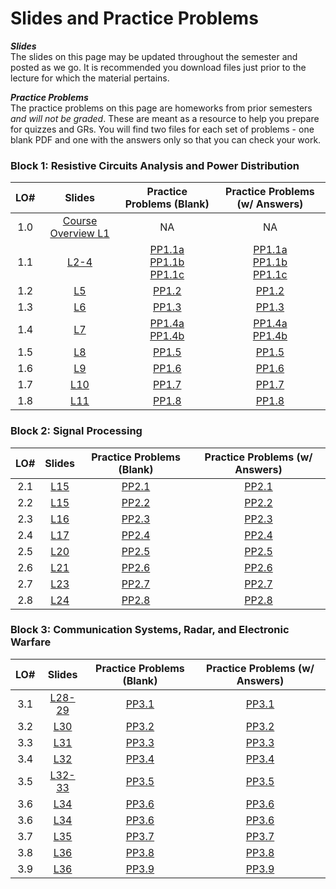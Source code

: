 # Slides and Practice Problems  

**_Slides_**   
The slides on this page may be updated throughout the semester and posted as we go. It is recommended you download files just prior to the lecture for which the material pertains.  

**_Practice Problems_**  
The practice problems on this page are homeworks from prior semesters _and will not be graded_. These are meant as a resource to help you prepare for quizzes and GRs. You will find two files for each set of problems - one blank PDF and one with the answers only so that you can check your work. 

 ### Block 1: Resistive Circuits Analysis and Power Distribution  
| LO# | Slides | Practice Problems (Blank) | Practice Problems (w/ Answers)
|:----------:|:----------:|:----------:|:----------:|
| 1.0  | [Course Overview L1](_static/ECE215_L01.pdf)  | NA | NA |
| 1.1  | [L2-4](_static/B1_Obj01_DCcircuits_Slides.pdf)  | [PP1.1a](_static/PPs/ECE215_PP01.pdf) <br> [PP1.1b](_static/PPs/ECE215_PP02.pdf) <br> [PP1.1c](_static/PPs/ECE215_PP03.pdf) | [PP1.1a](_static/PPs/ECE215_PP01_answers.pdf) <br> [PP1.1b](_static/PPs/ECE215_PP02_answers.pdf) <br> [PP1.1c](_static/PPs/ECE215_PP03_answers.pdf)    |
| 1.2  | [L5](_static/B1_Obj02_CircuitProtection_Slides.pdf) | [PP1.2](_static/PPs/ECE215_PP04.pdf) | [PP1.2](_static/PPs/ECE215_PP04_answers.pdf)   |
| 1.3  | [L6](_static/B1_Obj03_ACcircuits_Slides.pdf) | [PP1.3](_static/PPs/ECE215_PP05.pdf) | [PP1.3](_static/PPs/ECE215_PP05_answers.pdf)  |
| 1.4  | [L7](_static/B1_Obj04_SQpowers_Slides.pdf) | [PP1.4a](_static/PPs/ECE215_PP06.pdf) <br> [PP1.4b](_static/PPs/ECE215_PP07.pdf) | [PP1.4a](_static/PPs/ECE215_PP06_answers.pdf) <br> [PP1.4b](_static/PPs/ECE215_PP07_answers.pdf)  |
| 1.5  | [L8](_static/B1_Obj05_PowerEfficiency_Slides.pdf) | [PP1.5](_static/PPs/ECE215_PP07.pdf) |[PP1.5](_static/PPs/ECE215_PP07_answers.pdf) | 
| 1.6  | [L9](_static/B1_Obj06_XFMRS_Slides.pdf)  | [PP1.6](_static/PPs/ECE215_PP08.pdf) |[PP1.6](_static/PPs/ECE215_PP08_answers.pdf) |
| 1.7  | [L10](_static/B1_Obj07_Converters_Slides.pdf)  | [PP1.7](_static/PPs/ECE215_PP09.pdf) |[PP1.7](_static/PPs/ECE215_PP09_answers.pdf) |
| 1.8  | [L11](_static/B1_Obj08_DecisionMatrices_Slides.pdf) | [PP1.8](_static/PPs/ECE215_PP10.pdf) | [PP1.8](_static/PPs/ECE215_PP10_answers.pdf) |

### Block 2: Signal Processing
| LO# | Slides | Practice Problems (Blank) | Practice Problems (w/ Answers)
|:----------:|:----------:|:----------:|:----------:|
| 2.1  | [L15](_static/B2_Obj01_FT_slides.pdf) | [PP2.1](_static/PPs/ECE215_PP12.pdf) | [PP2.1](_static/PPs/ECE215_PP12_answers.pdf) |
| 2.2  | [L15](_static/B2_Obj02_IdealFilters_slides.pdf) | [PP2.2](_static/PPs/ECE215_PP12.pdf) | [PP2.2](_static/PPs/ECE215_PP12_answers.pdf) |
| 2.3  | [L16](_static/B2_Obj03_ComplexMath_slides.pdf) | [PP2.3](_static/PPs/ECE215_PP13.pdf) | [PP2.3](_static/PPs/ECE215_PP13_answers.pdf) |
| 2.4  | [L17](_static/B2_Obj04_AnalogFilters_slides.pdf) | [PP2.4](_static/PPs/ECE215_PP14.pdf) | [PP2.4](_static/PPs/ECE215_PP14_answers.pdf) |
| 2.5  | [L20](_static/B2_Obj05_ADCI_slides.pdf) | [PP2.5](_static/PPs/ECE215_PP15.pdf) | [PP2.5](_static/PPs/ECE215_PP15_answers.pdf) |
| 2.6  | [L21](_static/B2_Obj06_SignalConditioning_slides.pdf) | [PP2.6](_static/PPs/ECE215_PP16.pdf) | [PP2.6](_static/PPs/ECE215_PP16_answers.pdf) |
| 2.7  | [L23](_static/B2_Obj07_DigitalLogic_slides.pdf) | [PP2.7](_static/PPs/ECE215_PP17.pdf) | [PP2.7](_static/PPs/ECE215_PP17_answers.pdf) |
| 2.8  | [L24](_static/B2_Obj08_FSM_slides.pdf) | [PP2.8](_static/PPs/ECE215_PP18.pdf) | [PP2.8](_static/PPs/ECE215_PP18_answers.pdf) |

### Block 3: Communication Systems, Radar, and Electronic Warfare
| LO# | Slides | Practice Problems (Blank) | Practice Problems (w/ Answers)
|:----------:|:----------:|:----------:|:----------:|
| 3.1  | [L28-29](_static/B3_Obj01_Modulation_slides.pdf)| [PP3.1](_static/PPs/ECE_215_B3_Obj1_PPs.pdf) | [PP3.1](_static/PPs/ECE_215_B3_Obj1_PPs_answers.pdf) |
| 3.2  | [L30](_static/B3_Obj02_Demod_slides.pdf) |  [PP3.2](_static/PPs/ECE215_B3_Obj02_PPs.pdf) | [PP3.2](_static/PPs/ECE215_B3_Obj02_PPs_answers.pdf)  |
| 3.3  | [L31](_static/B3_Obj03_Antenna_slides.pdf) | [PP3.3](_static/PPs/ECE215_B3_Obj03_PPs.pdf) | [PP3.3](_static/PPs/ECE215_B3_Obj03_PPs_answers.pdf)  |
| 3.4  | [L32](_static/B3_Obj04_LOS_slides.pdf) |  [PP3.4](_static/PPs/ECE215_B3_Obj04_PPs.pdf) | [PP3.4](_static/PPs/ECE215_B3_Obj04_PPs_answers.pdf) |
| 3.5  | [L32-33](_static/B3_Obj05_Friis_slides.pdf) |  [PP3.5](_static/PPs/ECE215_B3_Obj05_PPs.pdf) | [PP3.5](_static/PPs/ECE215_B3_Obj05_PPs_answers.pdf)   |
| 3.6  | [L34](_static/B3_Obj06_Tgtdistance_slides.pdf) | [PP3.6](_static/PPs/ECE215_B3_Obj06_PPs.pdf) | [PP3.6](_static/PPs/ECE215_B3_Obj06_PPs_answers.pdf) |
| 3.6  | [L34](_static/B3_Obj06_RangeEqn_slides.pdf) | [PP3.6](_static/PPs/ECE215_B3_Obj06_PPs.pdf) | [PP3.6](_static/PPs/ECE215_B3_Obj06_PPs_answers.pdf) |
| 3.7  | [L35](_static/B3_Obj07_DopplerRadar_slides.pdf) |  [PP3.7](_static/PPs/ECE215_B3_Obj07_PPs.pdf) | [PP3.7](_static/PPs/ECE215_B3_Obj07_PPs_answers.pdf)  |
| 3.8  | [L36](_static/B3_Obj08_SNR_slides.pdf) |  [PP3.8](_static/PPs/ECE215_B3_Obj08_PPs.pdf) | [PP3.8](_static/PPs/ECE215_B3_Obj08_PPs_answers.pdf)  |
| 3.9 | [L36](_static/B3_Obj09_Jamming_slides.pdf) |  [PP3.9](_static/PPs/ECE215_B3_Obj09_PPs.pdf) | [PP3.9](_static/PPs/ECE215_B3_Obj09_PPs_answers.pdf)  |